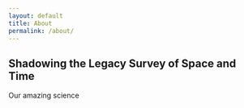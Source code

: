 ```yaml
---
layout: default
title: About
permalink: /about/
---
```


<section class="intro">
  <h2>Shadowing the Legacy Survey of Space and Time</h2>
  <p>
    Our amazing science
  </p>
</section>
